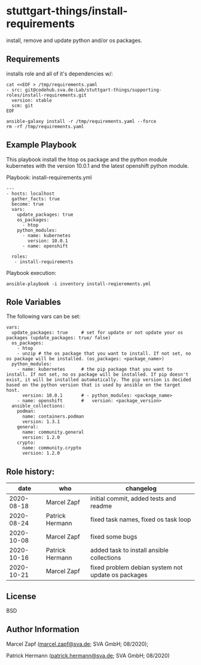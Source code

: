 stuttgart-things/install-requirements
====================

install, remove and update python and/or os packages.

Requirements
------------

installs role and all of it's dependencies w/:
```
cat <<EOF > /tmp/requirements.yaml
- src: git@codehub.sva.de:Lab/stuttgart-things/supporting-roles/install-requirements.git
  version: stable
  scm: git
EOF

ansible-galaxy install -r /tmp/requirements.yaml --force
rm -rf /tmp/requirements.yaml
```

Example Playbook
----------------

This playbook install the htop os package and the python module kubernetes with the version 10.0.1 and the latest openshift python module.

Playbook: install-requirements.yml

```
---
- hosts: localhost
  gather_facts: true
  become: true
  vars:
    update_packages: true
    os_packages:
      - htop
    python_modules:
      - name: kubernetes
        version: 10.0.1
      - name: openshift
  
  roles:
   - install-requirements
```

Playbook execution:
```
ansible-playbook -i inventory install-reqierements.yml
```

Role Variables
--------------

The following vars can be set:
```
vars:
  update_packages: true     # set for update or not update your os packages (update_packages: true/ false)
  os_packages:
    - htop  
    - unzip # the os package that you want to install. If not set, no os package will be installed. (os_packages: <package_name>)
  python_modules:
    - name: kubernetes      # the pip package that you want to install. If not set, no os package will be installed. If pip doesn't exist, it will be installed automatically. The pip version is decided based on the python version that is used by ansible on the target host.
      version: 10.0.1       # - python_modules: <package_name>
    - name: openshift       #   version: <package_version>
  ansible_collections:
    podman:
      name: containers.podman
      version: 1.3.1
    general:
      name: community.general
      version: 1.2.0
    crypto:
      name: community.crypto
      version: 1.2.0
```

## Role history:
| date  | who | changelog |
|---|---|---|
|2020-08-18   | Marcel Zapf   | initial commit, added tests and readme
|2020-08-24   | Patrick Hermann  | fixed task names, fixed os task loop
|2020-10-08   | Marcel Zapf | fixed some bugs
|2020-10-16   | Patrick Hermann | added task to install ansible collections
|2020-10-21   | Marcel Zapf | fixed problem debian system not update os packages

License
-------

BSD

Author Information
------------------

Marcel Zapf (marcel.zapf@sva.de; SVA GmbH; 08/2020);

Patrick Hermann (patrick.hermann@sva.de; SVA GmbH; 08/2020)
